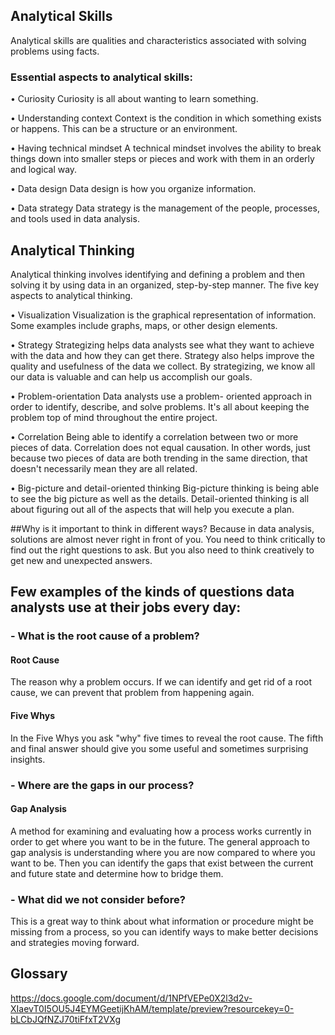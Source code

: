 ## Analytical Skills 
Analytical skills are qualities and characteristics associated with solving problems using facts.

### Essential aspects to analytical skills:

•	Curiosity
Curiosity is all about wanting to learn something.

•	Understanding context
Context is the condition in which something exists or happens. This can be a structure or an environment.

•	Having technical mindset
A technical mindset involves the ability to break things down into smaller steps or pieces and work with them in an orderly and logical way.

•	Data design
Data design is how you organize information.

•	Data strategy
Data strategy is the management of the people, processes, and tools used in data analysis.

## Analytical Thinking
Analytical thinking involves identifying and defining a problem and then solving it by using data in an organized, step-by-step manner.
The five key aspects to analytical thinking. 

•	Visualization
Visualization is the graphical representation of information. Some examples include graphs, maps, or other design elements.

•	Strategy
Strategizing helps data analysts see what they want to achieve with the data and how they can get there. Strategy also helps improve the quality and usefulness of the data we collect. By strategizing, we know all our data is valuable and can help us accomplish our goals.

•	Problem-orientation
Data analysts use a problem- oriented approach in order to identify, describe, and solve problems. It's all about keeping the problem top of mind throughout the entire project.

•	Correlation
Being able to identify a correlation between two or more pieces of data. Correlation does not equal causation. In other words, just because two pieces of data are both trending in the same direction, that doesn't necessarily mean they are all related.

•	Big-picture and detail-oriented thinking
Big-picture thinking is being able to see the big picture as well as the details. Detail-oriented thinking is all about figuring out all of the aspects that will help you execute a plan.

##Why is it important to think in different ways? 
Because in data analysis, solutions are almost never right in front of you. You need to think critically to find out the right questions to ask. But you also need to think creatively to get new and unexpected answers.

## Few examples of the kinds of questions data analysts use at their jobs every day:
### - What is the root cause of a problem?
#### Root Cause
The reason why a problem occurs. If we can identify and get rid of a root cause, we can prevent that problem from happening again.

#### Five Whys
In the Five Whys you ask "why" five times to reveal the root cause. The fifth and final answer should give you some useful and sometimes surprising insights.

### - Where are the gaps in our process?
#### Gap Analysis
A method for examining and evaluating how a process works currently in order to get where you want to be in the future. 
The general approach to gap analysis is understanding where you are now compared to where you want to be. Then you can identify the gaps that exist between the current and future state and determine how to bridge them.

### - What did we not consider before? 
This is a great way to think about what information or procedure might be missing from a process, so you can identify ways to make better decisions and strategies moving forward.

## Glossary
https://docs.google.com/document/d/1NPfVEPe0X2l3d2v-XIaevT0I5OU5J4EYMGeetijKhAM/template/preview?resourcekey=0-bLCbJQfNZJ70tiFfxT2VXg 
